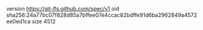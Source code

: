 version https://git-lfs.github.com/spec/v1
oid sha256:24a77bc07f828d85a7bffee07e4ccac82bdffe91d6ba2962849a4572ee0ed1ca
size 4512
